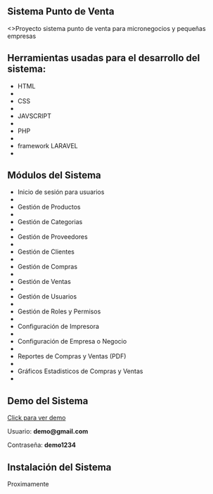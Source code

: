 <h2>Sistema Punto de Venta</h2>
<>Proyecto sistema punto de venta para micronegocios y pequeñas empresas</>

<h2>Herramientas usadas para el desarrollo del sistema:</h2>
<ul>
    <li>HTML<li>
    <li>CSS<li>
    <li>JAVSCRIPT<li>
    <li>PHP<li>
    <li>framework LARAVEL<li>
</ul>

<h2>Módulos del Sistema</h2>
<ul>
    <li>Inicio de sesión para usuarios</><li>
    <li>Gestión de Productos<li>
    <li>Gestión de Categorias<li>
    <li>Gestión de Proveedores<li>
    <li>Gestión de Clientes<li>
    <li>Gestión de Compras<li>
    <li>Gestión de Ventas<li>
    <li>Gestión de Usuarios<li>
    <li>Gestión de Roles y Permisos<li>
    <li>Configuración de Impresora<li>
    <li>Configuración de Empresa o Negocio<li>
    <li>Reportes de Compras y Ventas (PDF)<li>
    <li>Gráficos Estadisticos de Compras y Ventas<li>
</ul>

<h2>Demo del Sistema</h2>
<a href="https://dennismartel.cu.ma/">Click para ver demo</a>
<p>Usuario: <b>demo@gmail.com</b></p>
<p>Contraseña: <b>demo1234</b></p>

<h2>Instalación del Sistema</h2>
<p>Proximamente</p>


